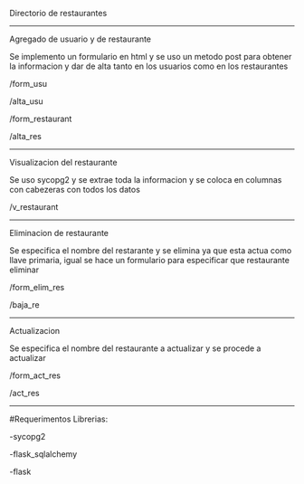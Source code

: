 Directorio de restaurantes

***
Agregado de usuario y de restaurante

Se implemento un formulario en html y se uso un metodo post para obtener la informacion y dar de alta
tanto en los usuarios como en los restaurantes

/form_usu 

/alta_usu


/form_restaurant

/alta_res



***
Visualizacion del restaurante

Se uso sycopg2 y se extrae toda la informacion y se coloca en columnas con cabezeras con todos los datos


/v_restaurant



***
Eliminacion de restaurante

Se especifica el nombre del restarante y se elimina ya que esta actua como llave primaria, igual se hace un
formulario para especificar que restaurante eliminar

/form_elim_res  


/baja_re

***

Actualizacion

Se especifica el nombre del restaurante a actualizar y se procede a actualizar

/form_act_res


/act_res


***
#Requerimentos
Librerias:


-sycopg2


-flask_sqlalchemy


-flask

